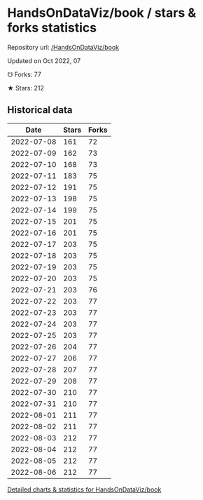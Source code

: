 # HandsOnDataViz/book / stars & forks statistics

Repository url: [/HandsOnDataViz/book](https://github.com/HandsOnDataViz/book)

Updated on Oct 2022, 07

☋ Forks: 77

★ Stars: 212

## Historical data
| Date | Stars | Forks |
|------|-------|-------|
| 2022-07-08 | 161 | 72 | 
| 2022-07-09 | 162 | 73 | 
| 2022-07-10 | 168 | 73 | 
| 2022-07-11 | 183 | 75 | 
| 2022-07-12 | 191 | 75 | 
| 2022-07-13 | 198 | 75 | 
| 2022-07-14 | 199 | 75 | 
| 2022-07-15 | 201 | 75 | 
| 2022-07-16 | 201 | 75 | 
| 2022-07-17 | 203 | 75 | 
| 2022-07-18 | 203 | 75 | 
| 2022-07-19 | 203 | 75 | 
| 2022-07-20 | 203 | 75 | 
| 2022-07-21 | 203 | 76 | 
| 2022-07-22 | 203 | 77 | 
| 2022-07-23 | 203 | 77 | 
| 2022-07-24 | 203 | 77 | 
| 2022-07-25 | 203 | 77 | 
| 2022-07-26 | 204 | 77 | 
| 2022-07-27 | 206 | 77 | 
| 2022-07-28 | 207 | 77 | 
| 2022-07-29 | 208 | 77 | 
| 2022-07-30 | 210 | 77 | 
| 2022-07-31 | 210 | 77 | 
| 2022-08-01 | 211 | 77 | 
| 2022-08-02 | 211 | 77 | 
| 2022-08-03 | 212 | 77 | 
| 2022-08-04 | 212 | 77 | 
| 2022-08-05 | 212 | 77 | 
| 2022-08-06 | 212 | 77 | 


[Detailed charts & statistics for HandsOnDataViz/book](https://reviewgithub.com/rep/HandsOnDataViz/book)
